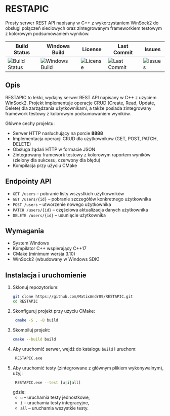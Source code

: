 # RESTAPIC

Prosty serwer REST API napisany w C++ z wykorzystaniem WinSock2 do obsługi połączeń sieciowych oraz zintegrowanym frameworkiem testowym z kolorowym podsumowaniem wyników.

| Build Status | Windows Build                                                                                                                            | License | Last Commit | Issues |
|--------------|------------------------------------------------------------------------------------------------------------------------------------------|---------|-------------|--------|
| ![Build Status](https://github.com/matixandr/RESTAPIC-2/actions/workflows/cmake-single-platform.yml/badge.svg) | ![Windows Build](https://github.com/matixandr/RESTAPIC-2/actions/workflows/cmake-single-platform.yml/badge.svg?branch=master&event=push) | ![License](https://img.shields.io/github/license/MatixAndr09/RESTAPIC) | ![Last Commit](https://img.shields.io/github/last-commit/MatixAndr09/RESTAPIC) | ![Issues](https://img.shields.io/github/issues/MatixAndr09/RESTAPIC) |

## Opis

RESTAPIC to lekki, wydajny serwer REST API napisany w C++ z użyciem WinSock2. Projekt implementuje operacje CRUD (Create, Read, Update, Delete) dla zarządzania użytkownikami, a także posiada zintegrowany framework testowy z kolorowym podsumowaniem wyników.

Główne cechy projektu:
- Serwer HTTP nasłuchujący na porcie **8888**
- Implementacja operacji CRUD dla użytkowników (GET, POST, PATCH, DELETE)
- Obsługa żądań HTTP w formacie JSON
- Zintegrowany framework testowy z kolorowym raportem wyników (zielony dla sukcesu, czerwony dla błędu)
- Kompilacja przy użyciu CMake

## Endpointy API

- `GET /users` – pobranie listy wszystkich użytkowników
- `GET /users/{id}` – pobranie szczegółów konkretnego użytkownika
- `POST /users` – utworzenie nowego użytkownika
- `PATCH /users/{id}` – częściowa aktualizacja danych użytkownika
- `DELETE /users/{id}` – usunięcie użytkownika

## Wymagania

- System Windows
- Kompilator C++ wspierający C++17
- CMake (minimum wersja 3.10)
- WinSock2 (wbudowany w Windows SDK)

## Instalacja i uruchomienie

1. Sklonuj repozytorium:
   ```bash
   git clone https://github.com/MatixAndr09/RESTAPIC.git
   cd RESTAPIC
   ```
2. Skonfiguruj projekt przy użyciu CMake:
   ```bash
    cmake -S . -B build
   ```
3. Skompiluj  projekt: 
   ```bash
   cmake --build build
   ```
4. Aby uruchomić serwer, wejdź do katalogu `build` i uruchom:
   ```bash
    RESTAPIC.exe
    ```
5. Aby uruchomić testy (zintegrowane z głównym plikiem wykonywalnym), użyj:
    ```bash
     RESTAPIC.exe --test [u|i|all]
     ```
    gdzie:
    - `u` – uruchamia testy jednostkowe,
    - `i` – uruchamia testy integracyjne,
    - `all` – uruchamia wszystkie testy.